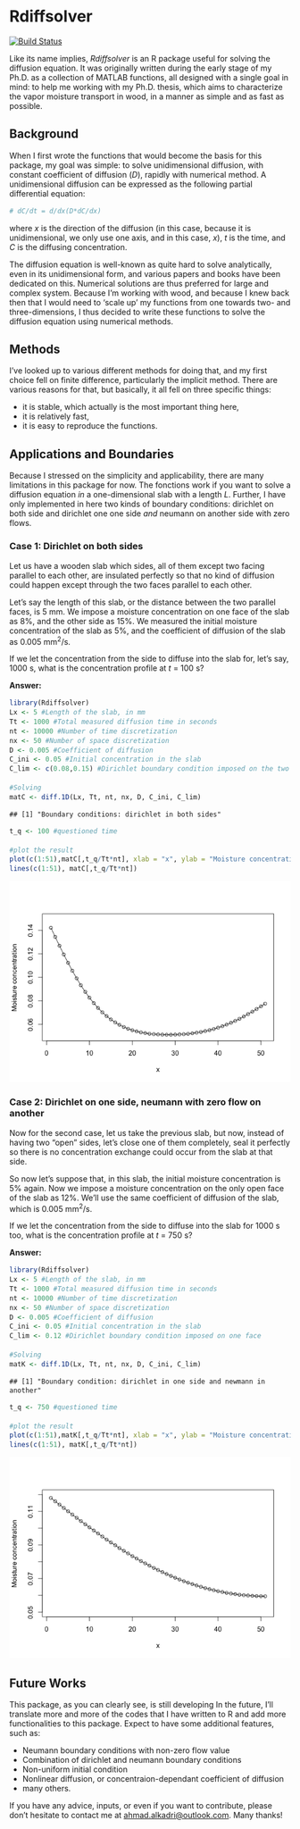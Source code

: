 Rdiffsolver
================

[![Build
Status](https://travis-ci.org/ahmad-alkadri/Rdiffsolver.svg?branch=master)](https://travis-ci.org/ahmad-alkadri/Rdiffsolver)

Like its name implies, *Rdiffsolver* is an R package useful for solving
the diffusion equation. It was originally written during the early stage
of my Ph.D. as a collection of MATLAB functions, all designed with a
single goal in mind: to help me working with my Ph.D. thesis, which aims
to characterize the vapor moisture transport in wood, in a manner as
simple and as fast as possible.

## Background

When I first wrote the functions that would become the basis for this
package, my goal was simple: to solve unidimensional diffusion, with
constant coefficient of diffusion (*D*), rapidly with numerical method.
A unidimensional diffusion can be expressed as the following partial
differential equation:

``` r
# dC/dt = d/dx(D*dC/dx)
```

where *x* is the direction of the diffusion (in this case, because it is
unidimensional, we only use one axis, and in this case, *x*), *t* is the
time, and *C* is the diffusing concentration.

The diffusion equation is well-known as quite hard to solve
analytically, even in its unidimensional form, and various papers and
books have been dedicated on this. Numerical solutions are thus
preferred for large and complex system. Because I’m working with wood,
and because I knew back then that I would need to ‘scale up’ my
functions from one towards two- and three-dimensions, I thus decided to
write these functions to solve the diffusion equation using numerical
methods.

## Methods

I’ve looked up to various different methods for doing that, and my first
choice fell on finite difference, particularly the implicit method.
There are various reasons for that, but basically, it all fell on three
specific things:

  - it is stable, which actually is the most important thing here,
  - it is relatively fast,
  - it is easy to reproduce the functions.

## Applications and Boundaries

Because I stressed on the simplicity and applicability, there are many
limitations in this package for now. The fonctions work if you want to
solve a diffusion equation *in* a one-dimensional slab with a length
*L*. Further, I have only implemented in here two kinds of boundary
conditions: dirichlet on both side and dirichlet one one side *and*
neumann on another side with zero flows.

### Case 1: Dirichlet on both sides

Let us have a wooden slab which sides, all of them except two facing
parallel to each other, are insulated perfectly so that no kind of
diffusion could happen except through the two faces parallel to each
other.

Let’s say the length of this slab, or the distance between the two
parallel faces, is 5 mm. We impose a moisture concentration on one face
of the slab as 8%, and the other side as 15%. We measured the initial
moisture concentration of the slab as 5%, and the coefficient of
diffusion of the slab as 0.005 mm<sup>2</sup>/s.

If we let the concentration from the side to diffuse into the slab for,
let’s say, 1000 s, what is the concentration profile at *t* = 100 s?

**Answer:**

``` r
library(Rdiffsolver)
Lx <- 5 #Length of the slab, in mm
Tt <- 1000 #Total measured diffusion time in seconds
nt <- 10000 #Number of time discretization
nx <- 50 #Number of space discretization
D <- 0.005 #Coefficient of diffusion
C_ini <- 0.05 #Initial concentration in the slab
C_lim <- c(0.08,0.15) #Dirichlet boundary condition imposed on the two faces

#Solving
matC <- diff.1D(Lx, Tt, nt, nx, D, C_ini, C_lim)
```

    ## [1] "Boundary conditions: dirichlet in both sides"

``` r
t_q <- 100 #questioned time

#plot the result
plot(c(1:51),matC[,t_q/Tt*nt], xlab = "x", ylab = "Moisture concentration", ylim=c(C_ini,max(C_lim)))
lines(c(1:51), matC[,t_q/Tt*nt])
```

![](README_files/figure-gfm/unnamed-chunk-2-1.png)<!-- -->

### Case 2: Dirichlet on one side, neumann with zero flow on another

Now for the second case, let us take the previous slab, but now, instead
of having two “open” sides, let’s close one of them completely, seal it
perfectly so there is no concentration exchange could occur from the
slab at that side.

So now let’s suppose that, in this slab, the initial moisture
concentration is 5% again. Now we impose a moisture concentration on the
only open face of the slab as 12%. We’ll use the same coefficient of
diffusion of the slab, which is 0.005 mm<sup>2</sup>/s.

If we let the concentration from the side to diffuse into the slab for
1000 s too, what is the concentration profile at *t* = 750 s?

**Answer:**

``` r
library(Rdiffsolver)
Lx <- 5 #Length of the slab, in mm
Tt <- 1000 #Total measured diffusion time in seconds
nt <- 10000 #Number of time discretization
nx <- 50 #Number of space discretization
D <- 0.005 #Coefficient of diffusion
C_ini <- 0.05 #Initial concentration in the slab
C_lim <- 0.12 #Dirichlet boundary condition imposed on one face

#Solving
matK <- diff.1D(Lx, Tt, nt, nx, D, C_ini, C_lim)
```

    ## [1] "Boundary condition: dirichlet in one side and newmann in another"

``` r
t_q <- 750 #questioned time

#plot the result
plot(c(1:51),matK[,t_q/Tt*nt], xlab = "x", ylab = "Moisture concentration", ylim=c(C_ini,C_lim))
lines(c(1:51), matK[,t_q/Tt*nt])
```

![](README_files/figure-gfm/unnamed-chunk-3-1.png)<!-- -->

## Future Works

This package, as you can clearly see, is still developing In the future,
I’ll translate more and more of the codes that I have written to R and
add more functionalities to this package. Expect to have some additional
features, such as:

  - Neumann boundary conditions with non-zero flow value
  - Combination of dirichlet and neumann boundary conditions
  - Non-uniform initial condition
  - Nonlinear diffusion, or concentraion-dependant coefficient of
    diffusion
  - many others.

If you have any advice, inputs, or even if you want to contribute,
please don’t hesitate to contact me at <ahmad.alkadri@outlook.com>. Many
thanks\!
